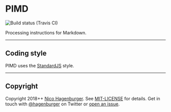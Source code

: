 # PIMD

<img src="https://travis-ci.org/hagenburger/pimd.svg?branch=master" alt="Build status (Travis CI)">

Processing instructions for Markdown.


---


## Coding style

PIMD uses the [StandardJS] style.


---


## Copyright

Copyright 2018++ [Nico Hagenburger](https://www.hagenburger.net).
See [MIT-LICENSE](MIT-LICENSE) for details.
Get in touch with [@hagenburger](https://twitter.com/hagenburger) on Twitter or
[open an issue](https://github.com/hagenburger/pimd/issues/new).


[standardjs]: https://standardjs.com
